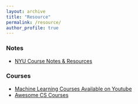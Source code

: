 ```yaml
---
layout: archive
title: "Resource"
permalink: /resource/
author_profile: true
---
```


### Notes

+ [NYU Course Notes & Resources](https://chuanyangjin.github.io/resource/nyu-course-notes-and-resources)

### Courses

+ [Machine Learning Courses Available on Youtube](https://chuanyangjin.github.io/resource/ml-youtube-courses)
+ [Awesome CS Courses](https://chuanyangjin.github.io/resource/awesome-cs-courses)
